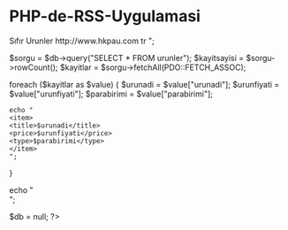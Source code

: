 # PHP-de-RSS-Uygulamasi
<?php
header("Content-Type: text/xmlns");
require_once("baglan.php");

echo "<?xml version='1.0' encoding='UTF-8'?>
<rss xmlns:xsi='https://www.w3.org/2001/XMLSchema-instance' xmlns:xsd='https://www.w3.org/2001/XMLSchema' version='2.0'>
	<channel>
	<title>HKPAU</title>
	<description>Sıfır Urunler</description>
	<link>http://www.hkpau.com</link>
	<language>tr</language>
";

$sorgu 			= $db->query("SELECT * FROM urunler");
$kayitsayisi 	= $sorgu->rowCount();
$kayitlar 		= $sorgu->fetchAll(PDO::FETCH_ASSOC);

foreach ($kayitlar as $value) {
	$urunadi 	= $value["urunadi"];
	$urunfiyati = $value["urunfiyati"];
	$parabirimi = $value["parabirimi"];

	echo "
	<item>
	<title>$urunadi</title>
	<price>$urunfiyati</price>
	<type>$parabirimi</type>
	</item>
	";
}


echo "
	</channel>
</rss>	
";


$db = null;
?>
